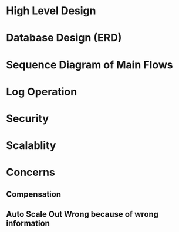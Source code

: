 # High Level Design

# Database Design (ERD)

# Sequence Diagram of Main Flows

# Log Operation

# Security

# Scalablity 

# Concerns
## Compensation 
## Auto Scale Out Wrong because of wrong information
